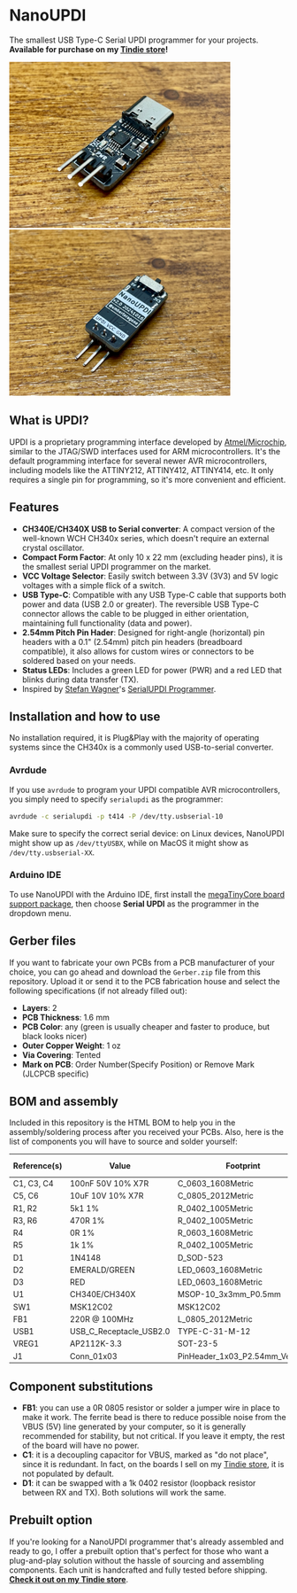 # NanoUPDI
The smallest USB Type-C Serial UPDI programmer for your projects. **Available for purchase on my [Tindie store](https://www.tindie.com/products/ragone/nanoupdi/)!**

<img src="/images/nanoupdi_3.jpg?raw=true" alt="NanoUPDI programmer front" width=400 /> <img src="/images/nanoupdi_4.jpg?raw=true" alt="NanoUPDI programmer back" width=400 />

## What is UPDI?
UPDI is a proprietary programming interface developed by [Atmel/Microchip](https://www.microchip.com), similar to the JTAG/SWD interfaces used for ARM microcontrollers. It's the default programming interface for several newer AVR microcontrollers, including models like the ATTINY212, ATTINY412, ATTINY414, etc. It only requires a single pin for programming, so it's more convenient and efficient.

## Features
- **CH340E/CH340X USB to Serial converter**: A compact version of the well-known WCH CH340x series, which doesn't require an external crystal oscillator.
- **Compact Form Factor**: At only 10 x 22 mm (excluding header pins), it is the smallest serial UPDI programmer on the market.
- **VCC Voltage Selector**: Easily switch between 3.3V (3V3) and 5V logic voltages with a simple flick of a switch.
- **USB Type-C**: Compatible with any USB Type-C cable that supports both power and data (USB 2.0 or greater). The reversible USB Type-C connector allows the cable to be plugged in either orientation, maintaining full functionality (data and power).
- **2.54mm Pitch Pin Hader**: Designed for right-angle (horizontal) pin headers with a 0.1" (2.54mm) pitch pin headers (breadboard compatible), it also allows for custom wires or connectors to be soldered based on your needs.
- **Status LEDs**: Includes a green LED for power (PWR) and a red LED that blinks during data transfer (TX).
- Inspired by [Stefan Wagner](https://github.com/wagiminator)'s [SerialUPDI Programmer](https://github.com/wagiminator/AVR-Programmer/tree/master/SerialUPDI_Programmer).

## Installation and how to use
No installation required, it is Plug&Play with the majority of operating systems since the CH340x is a commonly used USB-to-serial converter.

### Avrdude
If you use `avrdude` to program your UPDI compatible AVR microcontrollers, you simply need to specify `serialupdi` as the programmer:

```bash
avrdude -c serialupdi -p t414 -P /dev/tty.usbserial-10
```

Make sure to specify the correct serial device: on Linux devices, NanoUPDI might show up as `/dev/ttyUSBX`, while on MacOS it might show as `/dev/tty.usbserial-XX`.

### Arduino IDE
To use NanoUPDI with the Arduino IDE, first install the [megaTinyCore board support package](https://github.com/SpenceKonde/megaTinyCore), then choose **Serial UPDI** as the programmer in the dropdown menu.

## Gerber files
If you want to fabricate your own PCBs from a PCB manufacturer of your choice, you can go ahead and download the `Gerber.zip` file from this repository. Upload it or send it to the PCB fabrication house and select the following specifications (if not already filled out):
- **Layers**: 2
- **PCB Thickness**: 1.6 mm
- **PCB Color**: any (green is usually cheaper and faster to produce, but black looks nicer)
- **Outer Copper Weight**: 1 oz
- **Via Covering**: Tented
- **Mark on PCB**: Order Number(Specify Position) or Remove Mark (JLCPCB specific)

## BOM and assembly
Included in this repository is the HTML BOM to help you in the assembly/soldering process after you received your PCBs. Also, here is the list of components you will have to source and solder yourself:

| Reference(s) | Value                   | Footprint                       | LCSC Part #                                                   | Qty |
|--------------|-------------------------|---------------------------------|---------------------------------------------------------------|-----|
| C1, C3, C4   | 100nF 50V 10% X7R       | C_0603_1608Metric               | [C14663](https://www.lcsc.com/product-detail/C14663.html)     | 3   |
| C5, C6       | 10uF 10V 10% X7R        | C_0805_2012Metric               | [C237493](https://www.lcsc.com/product-detail/C237493.html)   | 2   |
| R1, R2       | 5k1 1%                  | R_0402_1005Metric               | [C25905](https://www.lcsc.com/product-detail/C25905.html)     | 2   |
| R3, R6       | 470R 1%                 | R_0402_1005Metric               | [C25117](https://www.lcsc.com/product-detail/C25117.html)     | 2   |
| R4           | 0R 1%                   | R_0603_1608Metric               | [C21189](https://www.lcsc.com/product-detail/C21189.html)     | 1   |
| R5           | 1k 1%                   | R_0402_1005Metric               | [C11702](https://www.lcsc.com/product-detail/C11702.html)     | 1   |
| D1           | 1N4148                  | D_SOD-523                       | [C727112](https://www.lcsc.com/product-detail/C727112.html)   | 1   |
| D2           | EMERALD/GREEN           | LED_0603_1608Metric             | [C965804](https://www.lcsc.com/product-detail/C965804.html)   | 1   |
| D3           | RED                     | LED_0603_1608Metric             | [C965799](https://www.lcsc.com/product-detail/C965799.html)   | 1   |
| U1           | CH340E/CH340X           | MSOP-10_3x3mm_P0.5mm            | [C3035748](https://www.lcsc.com/product-detail/C3035748.html) | 1   |
| SW1          | MSK12C02                | MSK12C02                        | [C431540](https://www.lcsc.com/product-detail/C431540.html)   | 1   |
| FB1          | 220R @ 100MHz           | L_0805_2012Metric               | [C85840](https://www.lcsc.com/product-detail/C85840.html)     | 1   |
| USB1         | USB_C_Receptacle_USB2.0 | TYPE-C-31-M-12                  | [C2988369](https://www.lcsc.com/product-detail/C2988369.html) | 1   |
| VREG1        | AP2112K-3.3             | SOT-23-5                        | [C51118](https://www.lcsc.com/product-detail/C51118.html)     | 1   |
| J1           | Conn_01x03              | PinHeader_1x03_P2.54mm_Vertical | [C492411](https://www.lcsc.com/product-detail/C492411.html)   | 1   |

## Component substitutions
- **FB1**: you can use a 0R 0805 resistor or solder a jumper wire in place to make it work. The ferrite bead is there to reduce possible noise from the VBUS (5V) line generated by your computer, so it is generally recommended for stability, but not critical. If you leave it empty, the rest of the board will have no power.
- **C1**: it is a decoupling capacitor for VBUS, marked as "do not place", since it is redundant. In fact, on the boards I sell on my [Tindie store]([url](https://www.tindie.com/products/ragone/nanoupdi/)), it is not populated by default.
- **D1**: it can be swapped with a 1k 0402 resistor (loopback resistor between RX and TX). Both solutions will work the same.

## Prebuilt option
If you're looking for a NanoUPDI programmer that's already assembled and ready to go, I offer a prebuilt option that's perfect for those who want a plug-and-play solution without the hassle of sourcing and assembling components. Each unit is handcrafted and fully tested before shipping. **[Check it out on my Tindie store](https://www.tindie.com/products/ragone/nanoupdi/)**.
